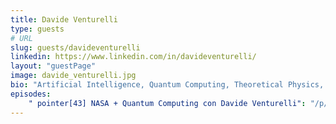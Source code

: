 ```yaml
---
title: Davide Venturelli
type: guests
# URL
slug: guests/davideventurelli
linkedin: https://www.linkedin.com/in/davideventurelli/
layout: "guestPage"
image: davide_venturelli.jpg
bio: "Artificial Intelligence, Quantum Computing, Theoretical Physics, Robotics, Entrepreneurship"
episodes: 
    " pointer[43] NASA + Quantum Computing con Davide Venturelli": "/p/pointer43-nasa-quantum-computing-con-davide-venturelli/"
---
```


